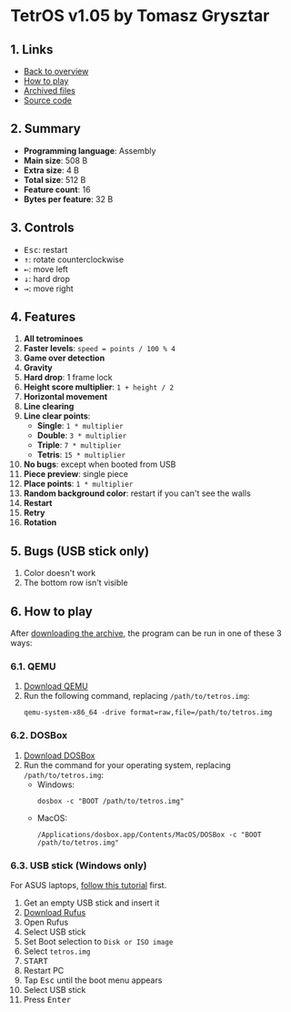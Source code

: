 # TetrOS v1.05 by Tomasz Grysztar

## 1. Links

- [Back to overview](../README.md)
- [How to play](#6-how-to-play)
- [Archived files](https://github.com/nineteendo/tetris4karchive/tree/main/tetros-v105/archive)
- [Source code](https://board.flatassembler.net/topic.php?p=211564#211831)

## 2. Summary

- **Programming language**: Assembly
- **Main size**: 508 B
- **Extra size**: 4 B
- **Total size**: 512 B
- **Feature count**: 16
- **Bytes per feature**: 32 B

## 3. Controls

- <kbd>Esc</kbd>: restart
- <kbd>↑</kbd>: rotate counterclockwise
- <kbd>←</kbd>: move left
- <kbd>↓</kbd>: hard drop
- <kbd>→</kbd>: move right

## 4. Features

1. **All tetrominoes**
2. **Faster levels**: `speed = points / 100 % 4`
3. **Game over detection**
4. **Gravity**
5. **Hard drop**: 1 frame lock
6. **Height score multiplier**: `1 + height / 2`
7. **Horizontal movement**
8. **Line clearing**
9. **Line clear points**:
    - **Single**: `1 * multiplier`
    - **Double**: `3 * multiplier`
    - **Triple**: `7 * multiplier`
    - **Tetris**: `15 * multiplier`
10. **No bugs**: except when booted from USB
11. **Piece preview**: single piece
12. **Place points**: `1 * multiplier`
13. **Random background color**: restart if you can't see the walls
14. **Restart**
15. **Retry**
16. **Rotation**

## 5. Bugs (USB stick only)

1. Color doesn't work
2. The bottom row isn't visible

## 6. How to play

After [downloading the archive](https://codeload.github.com/nineteendo/tetris4karchive/zip/refs/heads/main), the program can be run in one of these 3 ways:

### 6.1. QEMU

1. [Download QEMU](https://qemu.org/download)
2. Run the following command, replacing `/path/to/tetros.img`:
    ```shell
    qemu-system-x86_64 -drive format=raw,file=/path/to/tetros.img
    ```

### 6.2. DOSBox

1. [Download DOSBox](https://sourceforge.net/projects/dosbox/files/latest/download)
2. Run the command for your operating system, replacing `/path/to/tetros.img`:
    - Windows:
        ```shell
        dosbox -c "BOOT /path/to/tetros.img"
        ```
    - MacOS:
        ```shell
        /Applications/dosbox.app/Contents/MacOS/DOSBox -c "BOOT /path/to/tetros.img"
        ```

### 6.3. USB stick (Windows only)

For ASUS laptops, [follow this tutorial](https://youtu.be/ECmYtPBSMI8) first.

1. Get an empty USB stick and insert it
2. [Download Rufus](https://rufus.ie)
3. Open Rufus
4. Select USB stick
5. Set Boot selection to `Disk or ISO image`
6. Select `tetros.img`
7. <kbd>START</kbd>
8. Restart PC
9. Tap <kbd>Esc</kbd> until the boot menu appears
10. Select USB stick
11. Press <kbd>Enter</kbd>